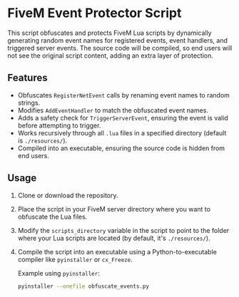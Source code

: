 # FiveM Event Protector Script

This script obfuscates and protects FiveM Lua scripts by dynamically generating random event names for registered events, event handlers, and triggered server events. The source code will be compiled, so end users will not see the original script content, adding an extra layer of protection.

## Features

- Obfuscates `RegisterNetEvent` calls by renaming event names to random strings.
- Modifies `AddEventHandler` to match the obfuscated event names.
- Adds a safety check for `TriggerServerEvent`, ensuring the event is valid before attempting to trigger.
- Works recursively through all `.lua` files in a specified directory (default is `./resources/`).
- Compiled into an executable, ensuring the source code is hidden from end users.

## Usage

1. Clone or download the repository.
2. Place the script in your FiveM server directory where you want to obfuscate the Lua files.
3. Modify the `scripts_directory` variable in the script to point to the folder where your Lua scripts are located (by default, it's `./resources/`).
4. Compile the script into an executable using a Python-to-executable compiler like `pyinstaller` or `cx_Freeze`.
   
   Example using `pyinstaller`:

   ```bash
   pyinstaller --onefile obfuscate_events.py

